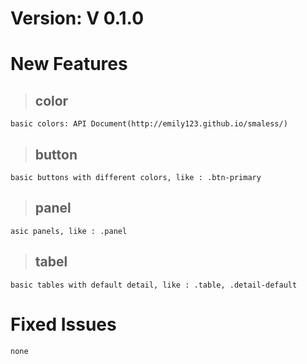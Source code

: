 # Version: V 0.1.0
# New Features
> ## color
    basic colors: API Document(http://emily123.github.io/smaless/)
> ## button
    basic buttons with different colors, like : .btn-primary
> ## panel
    asic panels, like : .panel
> ## tabel
    basic tables with default detail, like : .table, .detail-default
# Fixed Issues
    none
